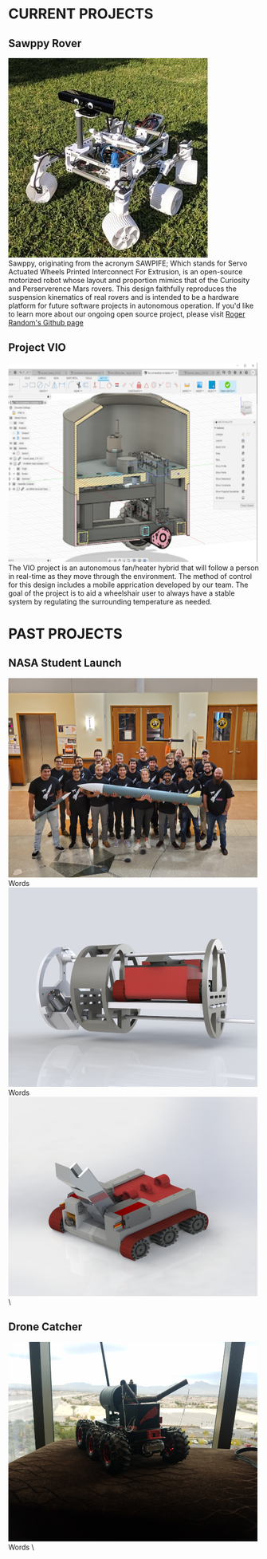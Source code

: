 # CURRENT PROJECTS

## Sawppy Rover 
<img src="docs/assets/images/projects/sawppy_robot.jpg" width="400" height="400" alt="Sawppy Rover Image">\
Sawppy, originating from the acronym SAWPIFE; Which stands for Servo Actuated Wheels Printed Interconnect For Extrusion, is an open-source motorized robot whose layout and proportion mimics that of the Curiosity and Perserverence Mars rovers. This design faithfully reproduces the suspension kinematics of real rovers and is intended to be a hardware platform for future software projects in autonomous operation. If you'd like to learn more about our ongoing open source project, please visit [Roger Random's Github page](https://github.com/Roger-random/Sawppy_Rover)

## Project VIO 
<img src="docs/assets/images/projects/vio_bot.png" width="500" height="400" alt="VIO Bot Image">\
The VIO project is an autonomous fan/heater hybrid that will follow a person in real-time as they move through the environment. The method of control for this design includes a mobile apprication developed by our team. The goal of the project is to aid a wheelshair user to always have a stable system by regulating the surrounding temperature as needed. 


# PAST PROJECTS

## NASA Student Launch
<img src="docs/assets/images/general/nasa_launch_team.jpg" width="500" height="400" alt="Nasa Student Launch Team">\
Words \
<img src="docs/assets/images/projects/nasa_launch_payload_cad.JPG" width="500" height="400" alt="Nasa Payload Cad">\
Words \
<img src="docs/assets/images/projects/nasa_bot_cad.JPG" width="500" height="400" alt="Nasa Bot Cad">\

## Drone Catcher
<img src="docs/assets/images/projects/drone_catcher.jpg" width="500" height="400" alt="Drone Catcher">\
Words \
